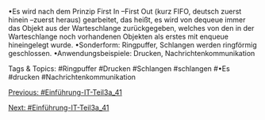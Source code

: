•Es wird nach dem Prinzip First In –First Out (kurz FIFO, deutsch zuerst hinein –zuerst heraus) gearbeitet, das 
heißt, es wird von dequeue immer das Objekt aus der Warteschlange zurückgegeben, welches von den in der 
Warteschlange noch vorhandenen Objekten als erstes mit enqueue hineingelegt wurde. 
•Sonderform: Ringpuffer, Schlangen werden ringförmig geschlossen.
•Anwendungsbeispiele: Drucken, Nachrichtenkommunikation

   Tags & Topics:
   #Ringpuffer
   #Drucken
   #Schlangen
   #schlangen
   #•Es
   #drucken
   #Nachrichtenkommunikation

[Previous: #Einführung-IT-Teil3a_41](Einführung-IT-Teil3a_41.md)

[Next: #Einführung-IT-Teil3a_41](Einführung-IT-Teil3a_41.md)